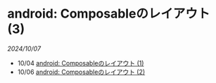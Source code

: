 # android: Composableのレイアウト (3)

<i>2024/10/07</i>

* 10/04 [android: Composableのレイアウト (1)](/2024/10/20241004-and.md)
* 10/06 [android: Composableのレイアウト (2)](/2024/10/20241006-and.md)
